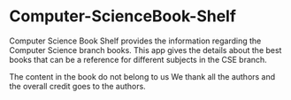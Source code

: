 # Computer-ScienceBook-Shelf

Computer Science Book Shelf provides the information regarding the Computer Science branch books.
This app gives the details about the best books that can be a reference for different subjects in the CSE branch.

The content in the book do not belong to us We thank all the authors and the overall credit goes to the authors.
